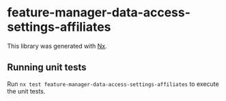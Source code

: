 # feature-manager-data-access-settings-affiliates

This library was generated with [Nx](https://nx.dev).

## Running unit tests

Run `nx test feature-manager-data-access-settings-affiliates` to execute the unit tests.
